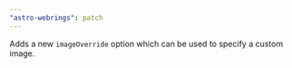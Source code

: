 ```yaml
---
"astro-webrings": patch
---
```


Adds a new `imageOverride` option which can be used to specify a custom image.
